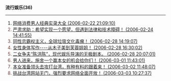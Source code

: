 **流行娱乐(36)**

---

1. <font color='#703c34'>[网络消费男人经典实录大全 (2006-02-22 21:09:10)](https://chzh1019.github.io/chzhshch/043/)
1. [严肃求助：希望实现一个愿望，但遇到法律和技术障碍！ (2006-02-24 14:41:55)](https://chzh1019.github.io/chzhshch/046/)
1. [同性恋霸权主义，全球垃圾文化毒瘤！ (2006-02-28 14:19:07)](https://chzh1019.github.io/chzhshch/057/)
1. [女性身体写作----从木子美到芙蓉姐姐！ (2006-02-28 16:30:02)](https://chzh1019.github.io/chzhshch/058/)
1. [二女争夫“陈洪陈”，现代娱乐导演的无极剧本。 (2006-02-28 20:07:01)](https://chzh1019.github.io/chzhshch/059/)
1. [男人进来，施舍一个赢本女的机会给你们！ (2006-03-01 11:43:01)](https://chzh1019.github.io/chzhshch/062/)
1. [本女准备领头去攻打台湾，有种有料的跟着来！ (2006-03-02 11:48:07)](https://chzh1019.github.io/chzhshch/063/)
1. [挑战台湾网站无门，强烈要求网络全面开放！ (2006-03-03 10:27:37)](https://chzh1019.github.io/chzhshch/064/)